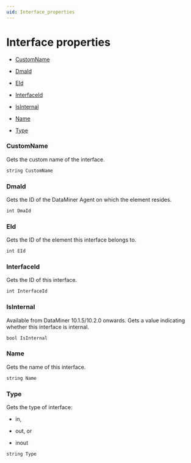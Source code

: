 ```yaml
---
uid: Interface_properties
---
```


# Interface properties

- [CustomName](#customname)

- [DmaId](#dmaid)

- [EId](#eid)

- [InterfaceId](#interfaceid)

- [IsInternal](#isinternal)

- [Name](#name)

- [Type](#type)

### CustomName

Gets the custom name of the interface.

```txt
string CustomName
```

### DmaId

Gets the ID of the DataMiner Agent on which the element resides.

```txt
int DmaId
```

### EId

Gets the ID of the element this interface belongs to.

```txt
int EId
```

### InterfaceId

Gets the ID of this interface.

```txt
int InterfaceId
```

### IsInternal

Available from DataMiner 10.1.5/10.2.0 onwards. Gets a value indicating whether this interface is internal.

```txt
bool IsInternal
```

### Name

Gets the name of this interface.

```txt
string Name
```

### Type

Gets the type of interface:

- in,

- out, or

- inout

```txt
string Type
```
